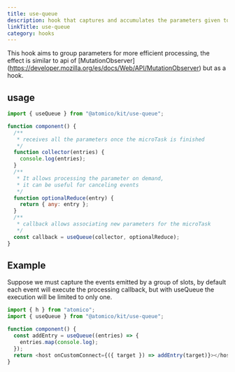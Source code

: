 ```yaml
---
title: use-queue
description: hook that captures and accumulates the parameters given to the callback for an analysis outside the event loop(microtask)
linkTitle: use-queue
category: hooks
---
```


This hook aims to group parameters for more efficient processing, the effect is similar to api of [MutationObserver] (https://developer.mozilla.org/es/docs/Web/API/MutationObserver) but as a hook.

## usage

```js
import { useQueue } from "@atomico/kit/use-queue";

function component() {
  /**
   * receives all the parameters once the microTask is finished
   */
  function collector(entries) {
    console.log(entries);
  }
  /**
   * It allows processing the parameter on demand,
   * it can be useful for canceling events
   */
  function optionalReduce(entry) {
    return { any: entry };
  }
  /**
   * callback allows associating new parameters for the microTask
   */
  const callback = useQueue(collector, optionalReduce);
}
```

## Example

Suppose we must capture the events emitted by a group of slots, by default each event will execute the processing callback, but with useQueue the execution will be limited to only one.

```js
import { h } from "atomico";
import { useQueue } from "@atomico/kit/use-queue";

function component() {
  const addEntry = useQueue((entries) => {
    entries.map(console.log);
  });
  return <host onCustomConnect={({ target }) => addEntry(target)}></host>;
}
```
